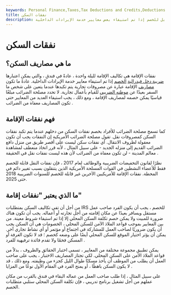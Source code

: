 ```yaml
---
keywords: Personal Finance,Taxes,Tax Deductions and Credits,Deductions and Credits
title: نفقات السكن
description: نفقات الإقامة هي الرسوم التي يتم تكبدها عند السفر. بعضها قابل للخصم إذا تم استيفاء بعض معايير خدمة الإيرادات الداخلية.
---
```


# نفقات السكن
## ما هي مصاريف السكن؟

نفقات الإقامة هي تكاليف الإقامة لليلة واحدة ، عادةً في فندق ، والتي يمكن اعتبارها [ضريبة دخل فيدرالية](/federal_income_tax) [الخصم](/deduction) إذا تم استيفاء معايير خدمة الإيرادات الداخلية. عادةً ما تكون [مصاريف](/expense) الإقامة عبارة عن مصروفات تجارية يتم تكبدها عندما يتعين على شخص ما السفر بعيدًا عن [موطنه الضريبي](/taxhome) للقيام بأعمال تجارية. لا تحدد مصلحة الضرائب مبلغًا قياسيًا يمكن خصمه لمصاريف الإقامة ، ومع ذلك ، يجب استيفاء العديد من المعايير حتى تكون المصاريف معفاة من الضرائب .

## فهم نفقات الإقامة

كما تسمح مصلحة الضرائب للأفراد بخصم نفقات السكن من دخلهم عندما يتم تكبد نفقات السكن كمصروفات نقل. تقول مصلحة الضرائب الأمريكية إن النفقات يجب أن تكون معقولة لظروف الانتقال. أي نفقات سكن ليست على أقصر طريق من منزل دافع الضرائب القديم إلى منزله الجديد - على سبيل المثال ، لأنه قرر اتخاذ منعطف لمشاهدة معالم المدينة - لن تكون معفاة من الضرائب لأن هذه ليست نفقات نقل في الحقيقة .

نظرًا لقانون التخفيضات الضريبية والوظائف لعام 2017 ، فإن نفقات النقل قابلة للخصم فقط للأعضاء النشطين في القوات المسلحة الأمريكية الذين يتنقلون بسبب تغيير دائم في المحطة. نفقات الإقامة للأمريكيين الآخرين غير قابلة للخصم للسنوات الضريبية 2018 حتى 2025.

## ما الذي يعتبر "نفقات إقامة"

من أجل أن تفي تكاليف السكن بمتطلبات IRS للخصم ، يجب أن يكون الفرد صاحب عمل مستقل ويسافر بعيدًا عن مكان إقامته من أجل تجارته أو أعماله. يجب أن تكون هناك ضرورة للمبيت ولا يمكن خصم تكلفة السكن المحلي إلا إذا تم استيفاء شروط معينة. من بين المعايير بموجب قواعد الملاذ الآمن للسكن المحلي ، الخصومات هي أن السكن يجب أن يكون ضروريًا لصاحب العمل للمشاركة في اجتماع أو مؤتمر أو أي نشاط تجاري آخر. يمكن أن يؤثر اختيار الموقع للسكن المحلي أيضًا على وضعه كخصم ؛ قد لا تكون الغرفة أو المسكن فخمًا ولا تقدم فائدة ترفيهية للفرد .

يمكن تطبيق مجموعة مختلفة من المعايير ، تسمى اختبار الحقائق والظروف ، بدلاً من قواعد الملاذ الآمن على السكن المحلي. لكي تجتاز المصاريف الاختبار ، يجب على صاحب العمل أن يطلب من الموظف أن يأخذ مسكنًا طوال الليل كجزء من وظيفته. ومع ذلك ، قد لا يكون السكن باهظًا ، أو يمنح الفرد في المقام الأول نوعًا من المزايا .

على سبيل المثال ، إذا طلب صاحب العمل من عماله البقاء في فندق بالقرب من مكان عملهم من أجل تشغيل برنامج تدريبي ، فإن تكلفة السكن المحلي ستلبي متطلبات الخصم.

